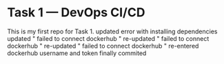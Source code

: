 # Task 1 — DevOps CI/CD
This is my first repo for Task 1.
updated error with installing dependencies 
updated " failed to connect dockerhub "
re-updated " failed to connect dockerhub "
re-updated " failed to connect dockerhub "
re-entered dockerhub username and token 
finally commited 
